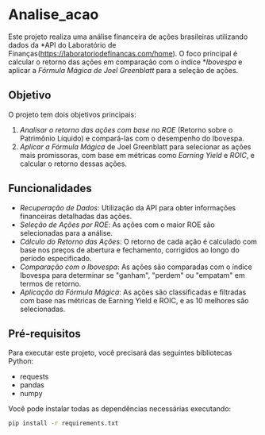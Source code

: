 # Analise_acao

Este projeto realiza uma análise financeira de ações brasileiras utilizando dados da *API do Laboratório de Finanças(https://laboratoriodefinancas.com/home). O foco principal é calcular o retorno das ações em comparação com o índice **Ibovespa* e aplicar a *Fórmula Mágica de Joel Greenblatt* para a seleção de ações.

## Objetivo

O projeto tem dois objetivos principais:

1. *Analisar o retorno das ações com base no ROE* (Retorno sobre o Patrimônio Líquido) e compará-las com o desempenho do Ibovespa.
2. *Aplicar a Fórmula Mágica* de Joel Greenblatt para selecionar as ações mais promissoras, com base em métricas como *Earning Yield* e *ROIC*, e calcular o retorno dessas ações.

## Funcionalidades

- *Recuperação de Dados*: Utilização da API para obter informações financeiras detalhadas das ações.
- *Seleção de Ações por ROE*: As ações com o maior ROE são selecionadas para a análise.
- *Cálculo do Retorno das Ações*: O retorno de cada ação é calculado com base nos preços de abertura e fechamento, corrigidos ao longo do período especificado.
- *Comparação com o Ibovespa*: As ações são comparadas com o índice Ibovespa para determinar se "ganham", "perdem" ou "empatam" em termos de retorno.
- *Aplicação da Fórmula Mágica*: As ações são classificadas e filtradas com base nas métricas de Earning Yield e ROIC, e as 10 melhores são selecionadas.

## Pré-requisitos

Para executar este projeto, você precisará das seguintes bibliotecas Python:

- requests
- pandas
- numpy

Você pode instalar todas as dependências necessárias executando:

```bash
pip install -r requirements.txt